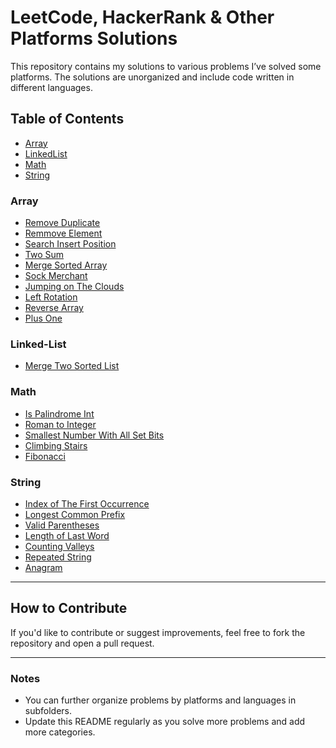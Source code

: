 # LeetCode, HackerRank & Other Platforms Solutions

This repository contains my solutions to various problems I’ve solved some platforms. The solutions are unorganized and include code written in different languages.

## Table of Contents

- [Array](#array)
- [LinkedList](#linked-list)
- [Math](#math)
- [String](#string)

### Array

- [Remove Duplicate](array/remove-duplicates-from-sorted-array)
- [Remmove Element](array/remove-element)
- [Search Insert Position](array/search-insert-position)
- [Two Sum](array/two-sum)
- [Merge Sorted Array](array/merge-sorted-array)
- [Sock Merchant](array/sock-merchant)
- [Jumping on The Clouds](array/jumping-on-the-clouds)
- [Left Rotation](array/left-rotation)
- [Reverse Array](array/reverse-array)
- [Plus One](array/plus-one)

### Linked-List

- [Merge Two Sorted List](linked-list/merge-two-sorted-lists)

### Math

- [Is Palindrome Int](math/is-palindrome-int)
- [Roman to Integer](math/roman-to-int)
- [Smallest Number With All Set Bits](math/smallest-number-with-all-set-bits)
- [Climbing Stairs](math/climbing-stairs)
- [Fibonacci](math/fibonacci)

### String

- [Index of The First Occurrence](string/index-of-the-first-occurrence)
- [Longest Common Prefix](string/longest-common-prefix)
- [Valid Parentheses](string/valid-parentheses)
- [Length of Last Word](string/length-of-last-word)
- [Counting Valleys](string/counting-valleys)
- [Repeated String](string/repeated-string)
- [Anagram](string/anagram)

---

## How to Contribute

If you'd like to contribute or suggest improvements, feel free to fork the repository and open a pull request.

---

### Notes

- You can further organize problems by platforms and languages in subfolders.
- Update this README regularly as you solve more problems and add more categories.
